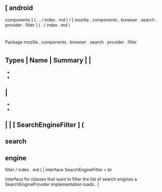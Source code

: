 [
android
-
components
]
(
.
.
/
index
.
md
)
/
[
mozilla
.
components
.
browser
.
search
.
provider
.
filter
]
(
.
/
index
.
md
)
#
#
Package
mozilla
.
components
.
browser
.
search
.
provider
.
filter
#
#
#
Types
|
Name
|
Summary
|
|
-
-
-
|
-
-
-
|
|
[
SearchEngineFilter
]
(
-
search
-
engine
-
filter
/
index
.
md
)
|
interface
SearchEngineFilter
<
br
>
Interface
for
classes
that
want
to
filter
the
list
of
search
engines
a
SearchEngineProvider
implementation
loads
.
|
